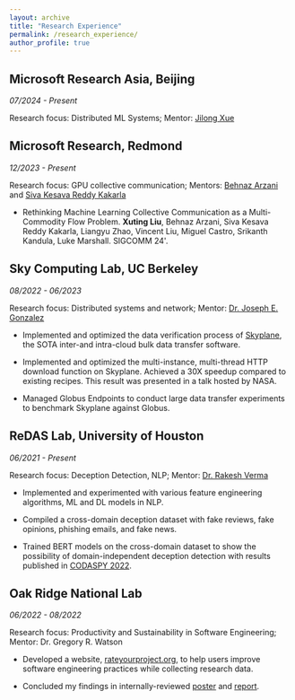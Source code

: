 ```yaml
---
layout: archive
title: "Research Experience"
permalink: /research_experience/
author_profile: true
---
```

<meta name="format-detection" content="telephone=no">

## Microsoft Research Asia, Beijing
_07/2024 - Present_

Research focus: Distributed ML Systems; Mentor: [Jilong Xue](https://www.microsoft.com/en-us/research/people/jxue/)

## Microsoft Research, Redmond
_12/2023 - Present_

Research focus: GPU collective communication; Mentors: [Behnaz Arzani](https://www.microsoft.com/en-us/research/people/bearzani/) and [Siva Kesava Reddy Kakarla](https://www.sivak.dev/)

- Rethinking Machine Learning Collective Communication as a Multi-Commodity Flow Problem. **Xuting Liu**, Behnaz Arzani, Siva Kesava Reddy Kakarla, Liangyu Zhao, Vincent Liu, Miguel Castro, Srikanth Kandula, Luke Marshall. SIGCOMM 24'.

## Sky Computing Lab, UC Berkeley
_08/2022 - 06/2023_

Research focus: Distributed systems and network; Mentor: [Dr. Joseph E. Gonzalez](http://people.eecs.berkeley.edu/~jegonzal/)

- Implemented and optimized the data verification process of [Skyplane](https://skyplane.org/), the SOTA inter-and intra-cloud bulk data transfer software.

- Implemented and optimized the multi-instance, multi-thread HTTP download function on Skyplane. Achieved a 30X speedup compared to existing recipes. This result was presented in a talk hosted by NASA.

- Managed Globus Endpoints to conduct large data transfer experiments to benchmark Skyplane against Globus.

## ReDAS Lab, University of Houston
_06/2021 - Present_

Research focus: Deception Detection, NLP; Mentor: [Dr. Rakesh Verma](http://cs.uh.edu/~rmverma/)

- Implemented and experimented with various feature engineering algorithms, ML and DL models in NLP.

- Compiled a cross-domain deception dataset with fake reviews, fake opinions, phishing emails, and fake news.

- Trained BERT models on the cross-domain dataset to show the possibility of domain-independent deception detection with results published in [CODASPY 2022](https://dl.acm.org/doi/10.1145/3508398.3519358).

## Oak Ridge National Lab
_06/2022 - 08/2022_

Research focus: Productivity and Sustainability in Software Engineering; Mentor: Dr. Gregory R. Watson

- Developed a website, [rateyourproject.org](https://rateyourproject.org/), to help users improve software engineering practices while collecting research data.

- Concluded my findings in internally-reviewed [poster](https://drive.google.com/file/d/1UsETMKP-TNkK4i4IfygxFC4ElilItJqw/view?usp=sharing) and [report](https://drive.google.com/file/d/1jovph43gkaLYsOPq3QekxjTqZPwXHlh9/view?usp=sharing).
